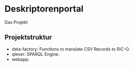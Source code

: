 # Deskriptorenportal
Das Projekt  

## Projektstruktur
- data-factory: Functions to translate CSV Records to RiC-O.
- qlever: SPARQL Engine.
- webapp: 

